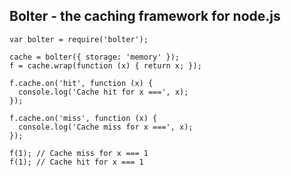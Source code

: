 ## Bolter - the caching framework for node.js


    var bolter = require('bolter');

    cache = bolter({ storage: 'memory' });
    f = cache.wrap(function (x) { return x; });

    f.cache.on('hit', function (x) {
      console.log('Cache hit for x ===', x);
    });

    f.cache.on('miss', function (x) {
      console.log('Cache miss for x ===', x);
    });

    f(1); // Cache miss for x === 1
    f(1); // Cache hit for x === 1

